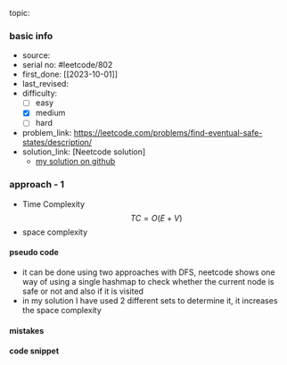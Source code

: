 topic:

### basic info
- source: 
- serial no: #leetcode/802 
- first_done: [[2023-10-01]]
- last_revised:
- difficulty:
	- [ ] easy
	- [x] medium
	- [ ] hard
- problem_link: https://leetcode.com/problems/find-eventual-safe-states/description/
- solution_link: [Neetcode solution]
	- [my solution on github](https://github.com/shadow-1310/DSA_practice/blob/master/LeetCode/top_interview/graph/802-find_safe_states.py)

### approach - 1
- Time Complexity $$TC = O(E+V)$$
- space complexity

#### pseudo code
- it can be done using two approaches with DFS, neetcode shows one way of using a single hashmap to check whether the current node is safe or not and also if it is visited
- in my solution I have used 2 different sets to determine it, it increases the space complexity
#### mistakes

#### code snippet
```python

```